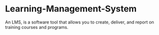 # Learning-Management-System
An LMS, is a software tool that allows you to create, deliver, and report on training courses and programs.
